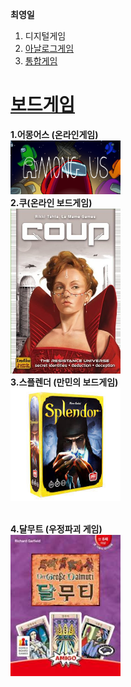 <strong>최영일</strong>

<body><ol><li>디지털게임</li>
<li><a href="index.html">아날로그게임</a></li>
<li><a href="1.html">통합게임</a></li> </ol>
<h1><a href="2.html">보드게임</a></h1>
<strong>1.어몽어스 (온라인게임)</strong><br><img src="amon.png" width="35%">
<br>
<strong>2.쿠(온라인 보드게임)</strong><br><img src="cou.jpg" width="35%">
<br>
<strong>3.스플렌더 (만민의 보드게임)</strong><br>
<img src="ppp.jpg" width="35%"><br><br>
<p><strong>4.달무트 (우정파괴 게임)</strong><br>
<img src="달무트.jpg" width="35%"></p>
</ 본문 > </ html>
